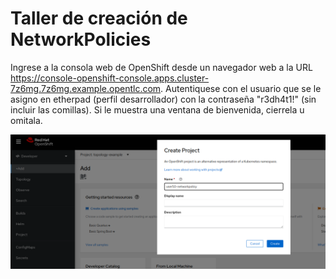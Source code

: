 # Taller de creación de NetworkPolicies 

Ingrese a la consola web de OpenShift desde un navegador web a la URL https://console-openshift-console.apps.cluster-7z6mg.7z6mg.example.opentlc.com. Autentiquese con el usuario que se le asigno en etherpad (perfil desarrollador) con la contraseña "r3dh4t1!" (sin incluir las comillas). Si le muestra una ventana de bienvenida, cierrela u omitala.

![alt text](images/create_project.png?raw=true)



